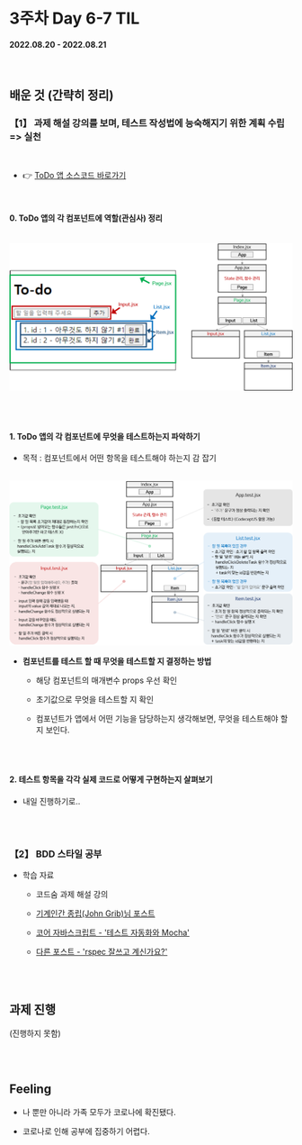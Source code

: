 # 3주차 Day 6-7 TIL

#### 2022.08.20 - 2022.08.21

<br/>

## 배운 것 (간략히 정리)

### 【1】 과제 해설 강의를 보며, 테스트 작성법에 능숙해지기 위한 계획 수립 => 실천

<br/>

- 👉 <a href="TIL\CodeSoom\Week 3\ToDoAppSrc">ToDo 앱 소스코드 바로가기</a>

<br/>

#### 0. ToDo 앱의 각 컴포넌트에 역할(관심사) 정리

<br/>

<img src="img/to_do_app.png">

<br/><br/>

#### 1. ToDo 앱의 각 컴포넌트에 무엇을 테스트하는지 파악하기

- 목적 : 컴포넌트에서 어떤 항목을 테스트해야 하는지 감 잡기

<br/>

<img src="img/to_do_app_test.png">

<br/>

- <strong>컴포넌트를 테스트 할 때 무엇을 테스트할 지 결정하는 방법</strong>

    - 해당 컴포넌트의 매개변수 props 우선 확인

    - 초기값으로 무엇을 테스트할 지 확인

    - 컴포넌트가 앱에서 어떤 기능을 담당하는지 생각해보면, 무엇을 테스트해야 할 지 보인다.

<br/><br/>

#### 2. 테스트 항목을 각각 실제 코드로 어떻게 구현하는지 살펴보기

- 내일 진행하기로..

<br/><br/>

### 【2】 BDD 스타일 공부

- 학습 자료

    - 코드숨 과제 해설 강의

    - <a href="https://johngrib.github.io/wiki/junit5-nested/">기계인간 종립(John Grib)님 포스트</a>

    - <a href="https://ko.javascript.info/testing-mocha#ref-1068">코어 자바스크립트 - '테스트 자동화와 Mocha'</a>

    - <a href="https://marocchino.net/2016/12/04/about-rspec/">다른 포스트 - 'rspec 잘쓰고 계신가요?'</a>

<br/><br/>

## 과제 진행

(진행하지 못함)

<br/><br/>

## Feeling

- 나 뿐만 아니라 가족 모두가 코로나에 확진됐다.

- 코로나로 인해 공부에 집중하기 어렵다.